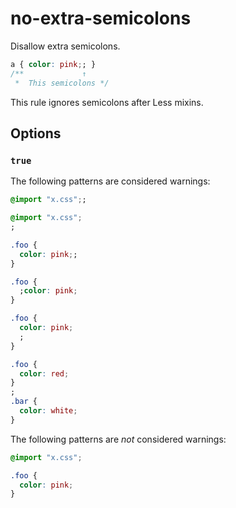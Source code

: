 # no-extra-semicolons

Disallow extra semicolons.

```css
a { color: pink;; }
/**             ↑
 *  This semicolons */
```

This rule ignores semicolons after Less mixins.

## Options

### `true`

The following patterns are considered warnings:

```css
@import "x.css";;
```

```css
@import "x.css";
;
```

```css
.foo {
  color: pink;;
}
```

```css
.foo {
  ;color: pink;
}
```

```css
.foo {
  color: pink;
  ;
}
```

```css
.foo {
  color: red;
}
;
.bar {
  color: white;
}
```

The following patterns are *not* considered warnings:

```css
@import "x.css";
```

```css
.foo {
  color: pink;
}
```
